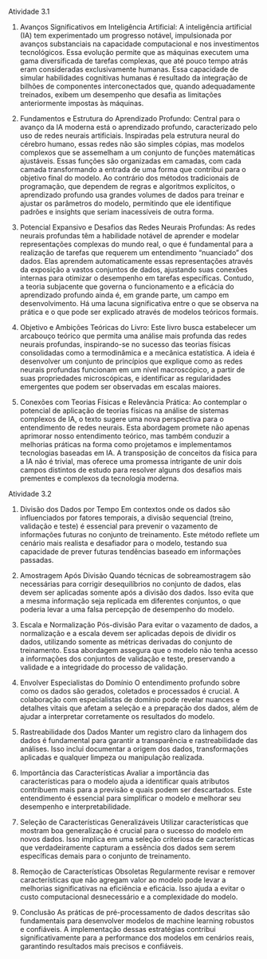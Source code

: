 Atividade 3.1
1. Avanços Significativos em Inteligência Artificial:
A inteligência artificial (IA) tem experimentado um progresso notável, impulsionada por avanços substanciais na capacidade computacional e nos investimentos tecnológicos. Essa evolução permite que as máquinas executem uma gama diversificada de tarefas complexas, que até pouco tempo atrás eram consideradas exclusivamente humanas. Essa capacidade de simular habilidades cognitivas humanas é resultado da integração de bilhões de componentes interconectados que, quando adequadamente treinados, exibem um desempenho que desafia as limitações anteriormente impostas às máquinas.

2. Fundamentos e Estrutura do Aprendizado Profundo:
Central para o avanço da IA moderna está o aprendizado profundo, caracterizado pelo uso de redes neurais artificiais. Inspiradas pela estrutura neural do cérebro humano, essas redes não são simples cópias, mas modelos complexos que se assemelham a um conjunto de funções matemáticas ajustáveis. Essas funções são organizadas em camadas, com cada camada transformando a entrada de uma forma que contribui para o objetivo final do modelo. Ao contrário dos métodos tradicionais de programação, que dependem de regras e algoritmos explícitos, o aprendizado profundo usa grandes volumes de dados para treinar e ajustar os parâmetros do modelo, permitindo que ele identifique padrões e insights que seriam inacessíveis de outra forma.

3. Potencial Expansivo e Desafios das Redes Neurais Profundas:
As redes neurais profundas têm a habilidade notável de aprender e modelar representações complexas do mundo real, o que é fundamental para a realização de tarefas que requerem um entendimento “nuanciado” dos dados. Elas aprendem automaticamente essas representações através da exposição a vastos conjuntos de dados, ajustando suas conexões internas para otimizar o desempenho em tarefas específicas. Contudo, a teoria subjacente que governa o funcionamento e a eficácia do aprendizado profundo ainda é, em grande parte, um campo em desenvolvimento. Há uma lacuna significativa entre o que se observa na prática e o que pode ser explicado através de modelos teóricos formais.

4. Objetivo e Ambições Teóricas do Livro:
Este livro busca estabelecer um arcabouço teórico que permita uma análise mais profunda das redes neurais profundas, inspirando-se no sucesso das teorias físicas consolidadas como a termodinâmica e a mecânica estatística. A ideia é desenvolver um conjunto de princípios que explique como as redes neurais profundas funcionam em um nível macroscópico, a partir de suas propriedades microscópicas, e identificar as regularidades emergentes que podem ser observadas em escalas maiores.

5. Conexões com Teorias Físicas e Relevância Prática:
Ao contemplar o potencial de aplicação de teorias físicas na análise de sistemas complexos de IA, o texto sugere uma nova perspectiva para o entendimento de redes neurais. Esta abordagem promete não apenas aprimorar nosso entendimento teórico, mas também conduzir a melhorias práticas na forma como projetamos e implementamos tecnologias baseadas em IA. A transposição de conceitos da física para a IA não é trivial, mas oferece uma promessa intrigante de unir dois campos distintos de estudo para resolver alguns dos desafios mais prementes e complexos da tecnologia moderna.

Atividade 3.2
1. Divisão dos Dados por Tempo
Em contextos onde os dados são influenciados por fatores temporais, a divisão sequencial (treino, validação e teste) é essencial para prevenir o vazamento de informações futuras no conjunto de treinamento. Este método reflete um cenário mais realista e desafiador para o modelo, testando sua capacidade de prever futuras tendências baseado em informações passadas.

2. Amostragem Após Divisão
Quando técnicas de sobreamostragem são necessárias para corrigir desequilíbrios no conjunto de dados, elas devem ser aplicadas somente após a divisão dos dados. Isso evita que a mesma informação seja replicada em diferentes conjuntos, o que poderia levar a uma falsa percepção de desempenho do modelo.

3. Escala e Normalização Pós-divisão
Para evitar o vazamento de dados, a normalização e a escala devem ser aplicadas depois de dividir os dados, utilizando somente as métricas derivadas do conjunto de treinamento. Essa abordagem assegura que o modelo não tenha acesso a informações dos conjuntos de validação e teste, preservando a validade e a integridade do processo de validação.

4. Envolver Especialistas do Domínio
O entendimento profundo sobre como os dados são gerados, coletados e processados é crucial. A colaboração com especialistas de domínio pode revelar nuances e detalhes vitais que afetam a seleção e a preparação dos dados, além de ajudar a interpretar corretamente os resultados do modelo.

5. Rastreabilidade dos Dados
Manter um registro claro da linhagem dos dados é fundamental para garantir a transparência e rastreabilidade das análises. Isso inclui documentar a origem dos dados, transformações aplicadas e qualquer limpeza ou manipulação realizada.

6. Importância das Características
Avaliar a importância das características para o modelo ajuda a identificar quais atributos contribuem mais para a previsão e quais podem ser descartados. Este entendimento é essencial para simplificar o modelo e melhorar seu desempenho e interpretabilidade.

7. Seleção de Características Generalizáveis
Utilizar características que mostram boa generalização é crucial para o sucesso do modelo em novos dados. Isso implica em uma seleção criteriosa de características que verdadeiramente capturam a essência dos dados sem serem específicas demais para o conjunto de treinamento.

8. Remoção de Características Obsoletas
Regularmente revisar e remover características que não agregam valor ao modelo pode levar a melhorias significativas na eficiência e eficácia. Isso ajuda a evitar o custo computacional desnecessário e a complexidade do modelo.

9. Conclusão
As práticas de pré-processamento de dados descritas são fundamentais para desenvolver modelos de machine learning robustos e confiáveis. A implementação dessas estratégias contribui significativamente para a performance dos modelos em cenários reais, garantindo resultados mais precisos e confiáveis.

